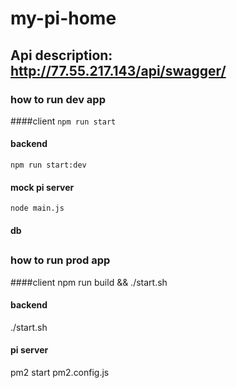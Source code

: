 # my-pi-home


## Api description: http://77.55.217.143/api/swagger/


### how to run dev app
####client
`npm run start` 

#### backend
`npm run start:dev` 

#### mock pi server
`node main.js`

#### db



##
##

### how to run prod app
####client
npm run build && 
./start.sh

#### backend
./start.sh

#### pi server
pm2 start pm2.config.js



